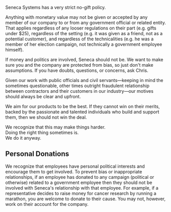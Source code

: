 Seneca Systems has a very strict no-gift policy.

Anything with monetary value may not be given or accepted by any member of our company to or from any government official or related entity. That applies regardless of any looser regulations on their part (e.g. gifts under $25), regardless of the setting (e.g. it was given as a friend, not as a potential customer), and regardless of the technicalities (e.g. he was a member of her election campaign, not technically a government employee himself).

If money and politics are involved, Seneca should not be. We want to make sure you and the company are protected from bias, so just don't make assumptions. If you have doubts, questions, or concerns, ask Chris.

Given our work with public officials and civil servants—keeping in mind the sometimes questionable, other times outright fraudulent relationship between contractors and their customers in our industry—our motives should always be clear and upfront.

We aim for our products to be the best. If they cannot win on their merits, backed by the passionate and talented individuals who build and support them, then we should not win the deal.

We recognize that this may make things harder.  
Doing the right thing sometimes is.  
We do it anyway.

## Personal Donations

We recognize that employees have personal political interests and encourage them to get involved. To prevent bias or inappropriate relationships, if an employee has donated to any campaign (political or otherwise) related to a government employee then they should not be involved with Seneca's relationship with that employee. For example, if a representative decides to raise money for cancer research by running a marathon, you are welcome to donate to their cause. You may not, however, work on their account for the company.
